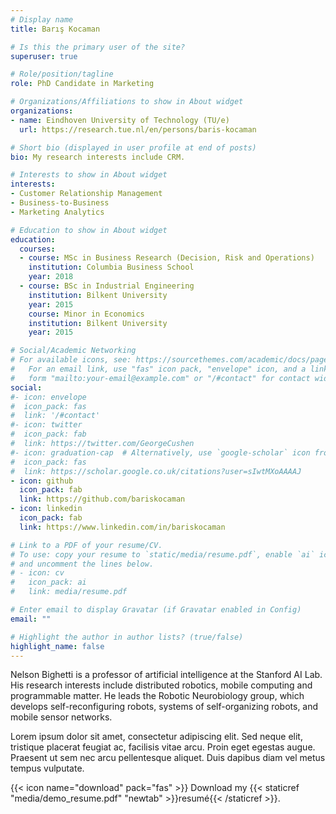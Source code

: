 ```yaml
---
# Display name
title: Barış Kocaman

# Is this the primary user of the site?
superuser: true

# Role/position/tagline
role: PhD Candidate in Marketing

# Organizations/Affiliations to show in About widget
organizations:
- name: Eindhoven University of Technology (TU/e)
  url: https://research.tue.nl/en/persons/baris-kocaman

# Short bio (displayed in user profile at end of posts)
bio: My research interests include CRM.

# Interests to show in About widget
interests:
- Customer Relationship Management
- Business-to-Business
- Marketing Analytics

# Education to show in About widget
education:
  courses:
  - course: MSc in Business Research (Decision, Risk and Operations)
    institution: Columbia Business School
    year: 2018
  - course: BSc in Industrial Engineering 
    institution: Bilkent University
    year: 2015
    course: Minor in Economics 
    institution: Bilkent University
    year: 2015

# Social/Academic Networking
# For available icons, see: https://sourcethemes.com/academic/docs/page-builder/#icons
#   For an email link, use "fas" icon pack, "envelope" icon, and a link in the
#   form "mailto:your-email@example.com" or "/#contact" for contact widget.
social:
#- icon: envelope
#  icon_pack: fas
#  link: '/#contact'
#- icon: twitter
#  icon_pack: fab
#  link: https://twitter.com/GeorgeCushen
#- icon: graduation-cap  # Alternatively, use `google-scholar` icon from `ai` icon pack
#  icon_pack: fas
#  link: https://scholar.google.co.uk/citations?user=sIwtMXoAAAAJ
- icon: github
  icon_pack: fab
  link: https://github.com/bariskocaman
- icon: linkedin
  icon_pack: fab
  link: https://www.linkedin.com/in/bariskocaman

# Link to a PDF of your resume/CV.
# To use: copy your resume to `static/media/resume.pdf`, enable `ai` icons in `params.toml`, 
# and uncomment the lines below.
# - icon: cv
#   icon_pack: ai
#   link: media/resume.pdf

# Enter email to display Gravatar (if Gravatar enabled in Config)
email: ""

# Highlight the author in author lists? (true/false)
highlight_name: false
---
```


Nelson Bighetti is a professor of artificial intelligence at the Stanford AI Lab. His research interests include distributed robotics, mobile computing and programmable matter. He leads the Robotic Neurobiology group, which develops self-reconfiguring robots, systems of self-organizing robots, and mobile sensor networks.

Lorem ipsum dolor sit amet, consectetur adipiscing elit. Sed neque elit, tristique placerat feugiat ac, facilisis vitae arcu. Proin eget egestas augue. Praesent ut sem nec arcu pellentesque aliquet. Duis dapibus diam vel metus tempus vulputate.

{{< icon name="download" pack="fas" >}} Download my {{< staticref "media/demo_resume.pdf" "newtab" >}}resumé{{< /staticref >}}.
